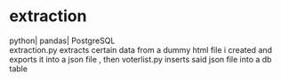 # extraction
python| pandas| PostgreSQL            
extraction.py extracts certain data from a dummy html file i created and exports it into a json file ,
then voterlist.py inserts said json file into a db table
